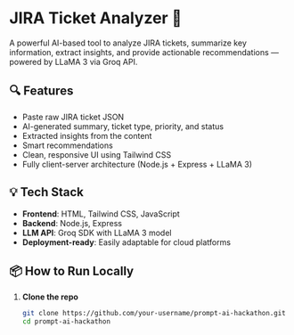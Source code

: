 # JIRA Ticket Analyzer 🚀

A powerful AI-based tool to analyze JIRA tickets, summarize key information, extract insights, and provide actionable recommendations — powered by LLaMA 3 via Groq API.

## 🔍 Features

- Paste raw JIRA ticket JSON
- AI-generated summary, ticket type, priority, and status
- Extracted insights from the content
- Smart recommendations
- Clean, responsive UI using Tailwind CSS
- Fully client-server architecture (Node.js + Express + LLaMA 3)

## 💡 Tech Stack

- **Frontend**: HTML, Tailwind CSS, JavaScript
- **Backend**: Node.js, Express
- **LLM API**: Groq SDK with LLaMA 3 model
- **Deployment-ready**: Easily adaptable for cloud platforms

## 📦 How to Run Locally

1. **Clone the repo**
   ```bash
   git clone https://github.com/your-username/prompt-ai-hackathon.git
   cd prompt-ai-hackathon